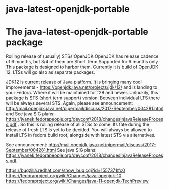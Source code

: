 # java-latest-openjdk-portable

The java-latest-openjdk-portable package
=======
Rolling release of (usually) STSs  OpenJDK
OpenJDK has release cadence of 6 months, but 3/4 of them are Short Term Supported for 6 months only. This package is designed to harbor them. Currently it is build of OpenJDK 12. LTSs will go also as separate packages. 

JDK12 is current release of Java platform. It is bringing many cool improvements - https://openjdk.java.net/projects/jdk/12/ and is landing to your Fedora. Where it will be maintained for f28 and newer. Unluckily, this package is STS (short term support) version. Between individual LTS there will be always several STS. Again, please see announcement: http://mail.openjdk.java.net/pipermail/discuss/2017-September/004281.html and See java SIG plans: https://jvanek.fedorapeople.org/devconf/2018/changesInjavaReleaseProcess.pdf . So this is rolling release of all STSs to come. Its fate during the release of fresh LTS is yet to be decided. You will always be allowed to install LTS in fedora build root, alongside with latest STS via alternatives. 


See announcement: http://mail.openjdk.java.net/pipermail/discuss/2017-September/004281.html
See java SIG plans: https://jvanek.fedorapeople.org/devconf/2018/changesInjavaReleaseProcess.pdf

https://bugzilla.redhat.com/show_bug.cgi?id=1557371#c0
https://fedoraproject.org/wiki/Changes/java-openjdk-10
https://fedoraproject.org/wiki/Changes/java-11-openjdk-TechPreview
